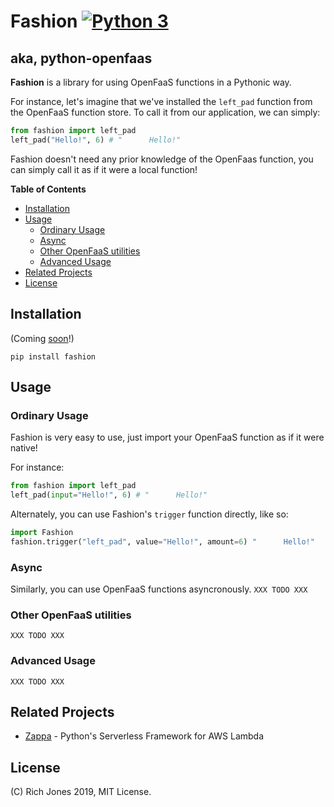 # Fashion [![Python 3](https://img.shields.io/badge/Python-3-brightgreen.svg)](https://github.com/Miserlou/Fashion)
## aka, python-openfaas

**Fashion** is a library for using OpenFaaS functions in a Pythonic way.

For instance, let's imagine that we've installed the `left_pad` function from the OpenFaaS function store. To call it from our application, we can simply:

```python
from fashion import left_pad
left_pad("Hello!", 6) # "      Hello!"
```

Fashion doesn't need any prior knowledge of the OpenFaas function, you can simply call it as if it were a local function!

<!-- START doctoc generated TOC please keep comment here to allow auto update -->
<!-- DON'T EDIT THIS SECTION, INSTEAD RE-RUN doctoc TO UPDATE -->
**Table of Contents**

- [Installation](#installation)
- [Usage](#usage)
  - [Ordinary Usage](#ordinary-usage)
  - [Async](#async)
  - [Other OpenFaaS utilities](#other-openfaas-utilities)
  - [Advanced Usage](#advanced-usage)
- [Related Projects](#related-projects)
- [License](#license)

<!-- END doctoc generated TOC please keep comment here to allow auto update -->

## Installation

(Coming [soon](https://github.com/pypa/warehouse/issues/6725)!)
```
pip install fashion
```

## Usage

### Ordinary Usage

Fashion is very easy to use, just import your OpenFaaS function as if it were native!

For instance:
```python
from fashion import left_pad
left_pad(input="Hello!", 6) # "      Hello!"
```

Alternately, you can use Fashion's `trigger` function directly, like so:

```python
import Fashion
fashion.trigger("left_pad", value="Hello!", amount=6) "      Hello!"
```

### Async
Similarly, you can use OpenFaaS functions asyncronously.
`XXX TODO XXX`

### Other OpenFaaS utilities
`XXX TODO XXX`

### Advanced Usage
`XXX TODO XXX`

## Related Projects
 * [Zappa](https://github.com/Miserlou/Zappa) - Python's Serverless Framework for AWS Lambda

## License

(C) Rich Jones 2019, MIT License.